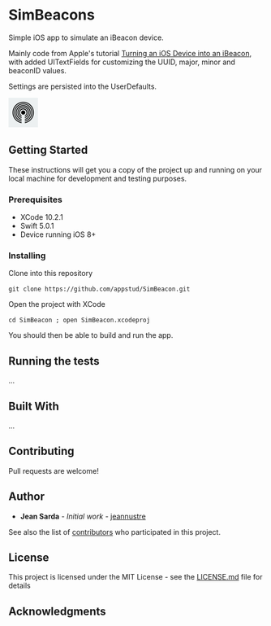 # SimBeacons

Simple iOS app to simulate an iBeacon device.

Mainly code from Apple's tutorial [Turning an iOS Device into an iBeacon](https://developer.apple.com/documentation/corelocation/turning_an_ios_device_into_an_ibeacon), with added UITextFields for customizing the UUID, major, minor and beaconID values.

Settings are persisted into the UserDefaults.

![alt text](https://raw.githubusercontent.com/appstud/SimBeacon/master/Resources/icon.png)

## Getting Started

These instructions will get you a copy of the project up and running on your local machine for development and testing purposes.

### Prerequisites

* XCode 10.2.1
* Swift 5.0.1
* Device running iOS 8+

### Installing

Clone into this repository
```
git clone https://github.com/appstud/SimBeacon.git
```
Open the project with XCode
```
cd SimBeacon ; open SimBeacon.xcodeproj
```
You should then be able to build and run the app.


## Running the tests

...

## Built With

...

## Contributing

Pull requests are welcome!

## Author

* **Jean Sarda** - *Initial work* - [jeannustre](https://github.com/jeannustre)

See also the list of [contributors](https://github.com/appstud/SimBeacon/contributors) who participated in this project.

## License

This project is licensed under the MIT License - see the [LICENSE.md](LICENSE.md) file for details

## Acknowledgments
